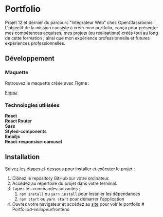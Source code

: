 # Portfolio

Projet 12 et dernier du parcours "Intégrateur Web" chez OpenClassrooms.
L'objectif de la mission consiste à créer mon portfolio, conçu pour présenter mes compétences acquises, mes projets (ou réalisations) créés tout au long de cette formation ; ainsi que mon expérience professionnelle et futures expériences professionnelles.

## Développement

### Maquette

Retrouvez la maquette créée avec Figma :

[Figma](https://www.figma.com/file/3BX4tZlm29DFlm7vz8gmxI/Portfolio?type=design&node-id=3%3A86&mode=design&t=kOlZGQMifEV2lhLg-1)

### Technologies utilisées

**React**
<br>
**React Router**
<br>
**Sass**
<br>
**Styled-components**
<br>
**Emailjs**
<br>
**React-responsive-carousel**

## Installation

Suivez les étapes ci-dessous pour installer et exécuter le projet :

1. Clônez le repository GitHub sur votre ordinateur.
2. Accédez au répertoire du projet dans votre terminal.
3. Tapez les commandes suivantes :
   1. `npm install` ou `yarn install` pour installer les dépendances
   2. `npm start` ou `yarn start` pour démarrer l'application
4. Ouvrez votre navigateur et accédez au [site](http://localhost:3000) pour voir le portfolio
#   P o r t f o l i o _ d - v e l l o p e u r _ f r o n t e n d  
 